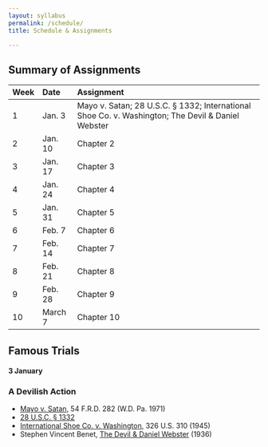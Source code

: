 ```yaml
---
layout: syllabus
permalink: /schedule/
title: Schedule & Assignments

---
```


## Summary of Assignments

Week  | Date    |  Assignment
:-----|:--------|:------------------------
 1    | Jan. 3  | Mayo v. Satan; 28 U.S.C. § 1332; International Shoe Co. v. Washington; The Devil & Daniel Webster
 2    | Jan. 10 | Chapter 2
 3    | Jan. 17 | Chapter 3
 4    | Jan. 24 | Chapter 4
 5    | Jan. 31 | Chapter 5
 6    | Feb. 7  | Chapter 6
 7    | Feb. 14 | Chapter 7
 8    | Feb. 21 | Chapter 8
 9    | Feb. 28 | Chapter 9
 10   | March 7 | Chapter 10


## Famous Trials

#### 3 January

### A Devilish Action

- [Mayo v. Satan](https://www.emfink.net/akademicky/cases/Mayo_Satan), 54 F.R.D. 282 (W.D. Pa. 1971)
- [28 U.S.C. § 1332](https://www.law.cornell.edu/uscode/text/28/1332)
- [International Shoe Co. v. Washington](https://www.emfink.net/CivilProcedure/cases/Shoe), 326 U.S. 310 (1945)
- Stephen Vincent Benet, [The Devil & Daniel Webster](https://www.emfink.net/akademicky/readings/Devil&DanielWebster) (1936)
